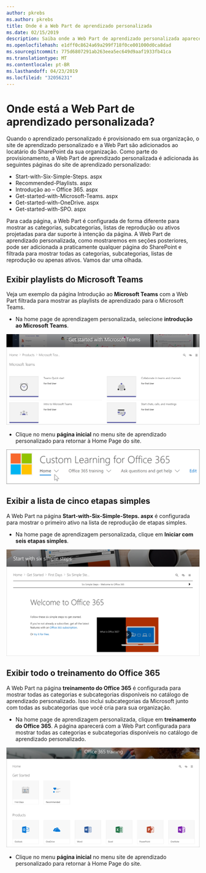 ```yaml
---
author: pkrebs
ms.author: pkrebs
title: Onde é a Web Part de aprendizado personalizada
ms.date: 02/15/2019
description: Saiba onde a Web Part de aprendizado personalizada aparece no site de aprendizado personalizado
ms.openlocfilehash: e1dff0c8624a69a299f718f0ce001000d0ca8dad
ms.sourcegitcommit: 775d6807291ab263eea5ec649d9aaf1933fb41ca
ms.translationtype: MT
ms.contentlocale: pt-BR
ms.lasthandoff: 04/23/2019
ms.locfileid: "32056231"
---
```

# <a name="wheres-the-custom-learning-web-part"></a>Onde está a Web Part de aprendizado personalizada?

Quando o aprendizado personalizado é provisionado em sua organização, o site de aprendizado personalizado e a Web Part são adicionados ao locatário do SharePoint da sua organização. Como parte do provisionamento, a Web Part de aprendizado personalizada é adicionada às seguintes páginas do site de aprendizado personalizado:

- Start-with-Six-Simple-Steps. aspx 
- Recommended-Playlists. aspx
- Introdução ao – Office 365. aspx
- Get-started-with-Microsoft-Teams. aspx
- Get-started-with-OneDrive. aspx
- Get-started-with-SPO. aspx

Para cada página, a Web Part é configurada de forma diferente para mostrar as categorias, subcategorias, listas de reprodução ou ativos projetadas para dar suporte à intenção da página. A Web Part de aprendizado personalizada, como mostraremos em seções posteriores, pode ser adicionada a praticamente qualquer página do SharePoint e filtrada para mostrar todas as categorias, subcategorias, listas de reprodução ou apenas ativos. Vamos dar uma olhada. 

## <a name="view-microsoft-teams-playlists"></a>Exibir playlists do Microsoft Teams

Veja um exemplo da página Introdução ao **Microsoft Teams** com a Web Part filtrada para mostrar as playlists de aprendizado para o Microsoft Teams. 

- Na home page de aprendizagem personalizada, selecione **introdução ao Microsoft Teams**.

![CG-whereiswp-Teams. png](media/cg-whereiswp-teams.png)

- Clique no menu **página inicial** no menu site de aprendizado personalizado para retornar à Home Page do site.

![CG-homebtnmenu. png](media/cg-homebtnmenu.png)

## <a name="view-the-six-simple-steps-playlist"></a>Exibir a lista de cinco etapas simples

A Web Part na página **Start-with-Six-Simple-Steps. aspx** é configurada para mostrar o primeiro ativo na lista de reprodução de etapas simples. 

- Na home page de aprendizagem personalizada, clique em **Iniciar com seis etapas simples**. 

![CG-whereiswp-Six. png](media/cg-whereiswp-six.png)

## <a name="view-all-office-365-training"></a>Exibir todo o treinamento do Office 365

A Web Part na página **treinamento do Office 365** é configurada para mostrar todas as categorias e subcategorias disponíveis no catálogo de aprendizado personalizado. Isso inclui subcategorias da Microsoft junto com todas as subcategorias que você cria para sua organização.

- Na home page de aprendizagem personalizada, clique em **treinamento do Office 365**. A página aparecerá com a Web Part configurada para mostrar todas as categorias e subcategorias disponíveis no catálogo de aprendizado personalizado.

![CG-whereiswp-o365. png](media/cg-whereiswp-o365.png)

- Clique no menu **página inicial** no menu site de aprendizado personalizado para retornar à Home Page do site.

